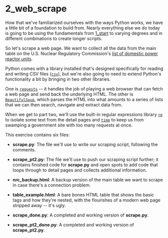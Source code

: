 # 2\_web_scrape

How that we've familiarized ourselves with the ways Python works, we have a little bit of a foundation to build from. Nearly everything else we do today is going to be using the fundamentals from [1_start](https://github.com/richardsalex/coding_for_journos/tree/master/1_start) to varying degrees and in different combinations to create longer scripts.

So let's scrape a web page. We want to collect all the data from the main table on the U.S. Nuclear Regulatory Commission's [list of domestic power reactor units](http://www.nrc.gov/reactors/operating/list-power-reactor-units.html).

Python comes with a library installed that's designed specifically for reading and writing CSV files ([```csv```](https://docs.python.org/2/library/csv.html)), but we're also going to need to extend Python's functionality a bit by bringing in two other libraries.

One is [```requests```](http://docs.python-requests.org/en/latest/) -- it handles the job of playing a web browser that can fetch a web page and send back the underlying HTML. The other is [```BeautifulSoup```](http://www.crummy.com/software/BeautifulSoup/), which parses the HTML into what amounts to a series of lists that we can then search, navigate and extract data from.

When we get to part two, we'll use the built-in regular expressions library [```re```](https://docs.python.org/2/library/re.html) to isolate some text from the detail pages and [```time```](https://docs.python.org/2/library/time.html) to keep us from swamping a government site with too many requests at once.

This exercise contains six files:

- **scrape.py**: The file we'll use to write our scraping script, following the comments.

- **scrape_pt2.py**: The file we'll use to push our scraping script further; it contains finished code for **scrape.py** and open spots to add code that loops through to detail pages and collects additional information.

- **nrc_backup.html**: A backup version of the main table we want to scrape in case there's a connection problem.

- **table_example.html**: A bare bones HTML table that shows the basic tags and how they're nested, with the flourishes of a modern web page stripped away -- it's ugly.
- **scrape_done.py**: A completed and working version of **scrape.py**.
 
- **scrape_pt2_done.py**: A completed and working version of **scrape_pt2.py**.

